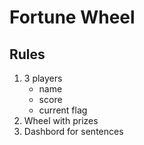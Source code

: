 # Fortune Wheel

## Rules
1. 3 players
	- name
	- score
	- current flag
2. Wheel with prizes
3. Dashbord for sentences
